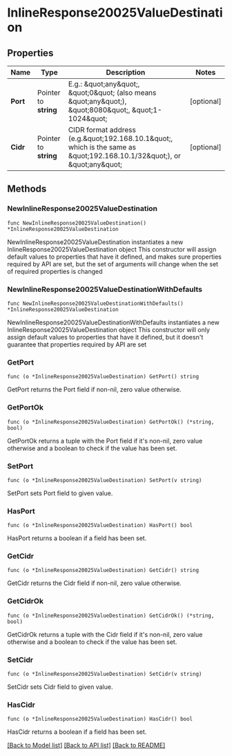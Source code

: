 # InlineResponse20025ValueDestination

## Properties

Name | Type | Description | Notes
------------ | ------------- | ------------- | -------------
**Port** | Pointer to **string** | E.g.: \&quot;any\&quot;, \&quot;0\&quot; (also means \&quot;any\&quot;), \&quot;8080\&quot;, \&quot;1-1024\&quot; | [optional] 
**Cidr** | Pointer to **string** | CIDR format address (e.g.\&quot;192.168.10.1\&quot;, which is the same as \&quot;192.168.10.1/32\&quot;), or \&quot;any\&quot; | [optional] 

## Methods

### NewInlineResponse20025ValueDestination

`func NewInlineResponse20025ValueDestination() *InlineResponse20025ValueDestination`

NewInlineResponse20025ValueDestination instantiates a new InlineResponse20025ValueDestination object
This constructor will assign default values to properties that have it defined,
and makes sure properties required by API are set, but the set of arguments
will change when the set of required properties is changed

### NewInlineResponse20025ValueDestinationWithDefaults

`func NewInlineResponse20025ValueDestinationWithDefaults() *InlineResponse20025ValueDestination`

NewInlineResponse20025ValueDestinationWithDefaults instantiates a new InlineResponse20025ValueDestination object
This constructor will only assign default values to properties that have it defined,
but it doesn't guarantee that properties required by API are set

### GetPort

`func (o *InlineResponse20025ValueDestination) GetPort() string`

GetPort returns the Port field if non-nil, zero value otherwise.

### GetPortOk

`func (o *InlineResponse20025ValueDestination) GetPortOk() (*string, bool)`

GetPortOk returns a tuple with the Port field if it's non-nil, zero value otherwise
and a boolean to check if the value has been set.

### SetPort

`func (o *InlineResponse20025ValueDestination) SetPort(v string)`

SetPort sets Port field to given value.

### HasPort

`func (o *InlineResponse20025ValueDestination) HasPort() bool`

HasPort returns a boolean if a field has been set.

### GetCidr

`func (o *InlineResponse20025ValueDestination) GetCidr() string`

GetCidr returns the Cidr field if non-nil, zero value otherwise.

### GetCidrOk

`func (o *InlineResponse20025ValueDestination) GetCidrOk() (*string, bool)`

GetCidrOk returns a tuple with the Cidr field if it's non-nil, zero value otherwise
and a boolean to check if the value has been set.

### SetCidr

`func (o *InlineResponse20025ValueDestination) SetCidr(v string)`

SetCidr sets Cidr field to given value.

### HasCidr

`func (o *InlineResponse20025ValueDestination) HasCidr() bool`

HasCidr returns a boolean if a field has been set.


[[Back to Model list]](../README.md#documentation-for-models) [[Back to API list]](../README.md#documentation-for-api-endpoints) [[Back to README]](../README.md)


